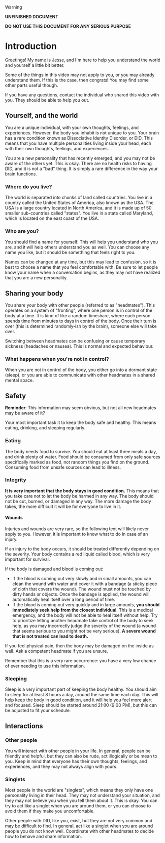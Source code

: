 > [!WARNING]
> **UNFINISHED DOCUMENT**
> 
> **DO NOT USE THIS DOCUMENT FOR ANY SERIOUS PURPOSE**

# Introduction

Greetings! My name is Jesse, and I'm here to help you understand the world and yourself a little bit better.

Some of the things in this video may not apply to you, or you may already understand them. If this is the case, then congrats! You may find some other parts useful though.

If you have any questions, contact the individual who shared this video with you. They should be able to help you out.

## Yourself, and the world

You are a unique individual, with your own thoughts, feelings, and experiences. However, the body you inhabit is not unique to you. Your brain has a rare condition known as Dissociative Identity Disorder, or DID. This means that you have multiple personalities living inside your head, each with their own thoughts, feelings, and experiences.

You are a new personality that has recently emerged, and you may not be aware of the others yet. This is okay. There are no health risks to having DID, and it is not a "bad" thing. It is simply a rare difference in the way your brain functions.

### Where do you live?

The world is separated into chunks of land called countries. You live in a country called the United States of America, also known as the USA. The USA is a large country located in North America, and it is made up of 50 smaller sub-countries called "states". You live in a state called Maryland, which is located on the east coast of the USA.

### Who are you?

You should find a name for yourself. This will help you understand who you are, and it will help others understand you as well. You can choose any name you like, but it should be something that feels right to you.

Names can be changed at any time, but this may lead to confusion, so it is best to choose a name that you feel comfortable with. Be sure to let people know your name when a conversation begins, as they may not have realized that you are a new personality.

## Sharing your body

You share your body with other people (referred to as "headmates"). This operates on a system of "fronting", where one person is in control of the body at a time. It is kind of like a random timeshare, where each person spends time from minutes to days in control of the body. Once their turn is over (this is determined randomly-ish by the brain), someone else will take over.

Switching between headmates can be confusing or cause temporary sickness (headaches or nausea). This is normal and expected behaviour.

### What happens when you're not in control?

When you are not in control of the body, you either go into a dormant state (sleep), or you are able to communicate with other headmates in a shared mental space.

## Safety

**Reminder**: This information may seem obvious, but not all new headmates may be aware of it?

Your most important task it to keep the body safe and healthy. This means eating, drinking, and sleeping regularly.

### Eating

The body needs food to survive. You should eat at least three meals a day, and drink plenty of water. Food should be consumed from only safe sources specifically marked as food, not random things you find on the ground. Consuming food from unsafe sources can lead to illness.

### Integrity

**It is very important that the body stays in good condition.** This means that you take care not to let the body be harmed in any way. The body should not be cut, burned, or damaged in any way. The more damage the body takes, the more difficult it will be for everyone to live in it.

#### Wounds

Injuries and wounds are very rare, so the following text will likely never apply to you. However, it is important to know what to do in case of an injury.

If an injury to the body occurs, it should be treated differently depending on the severity. Your body contains a red liquid called blood, which is very important for survival.

If the body is damaged and blood is coming out:
- If the blood is coming out very slowly and in small amounts, you can clean the wound with water and cover it with a bandage (a sticky piece of cloth that covers the wound). The wound must not be touched by dirty hands or objects. Once the bandage is applied, the wound will automatically heal itself over a long period of time.
- If the blood is coming out very quickly and in large amounts, **you should immediately seek help from the closest individual**. This is a medical emergency, and the body will not be able to heal itself without help. Try to prioritize letting another headmate take control of the body to seek help, as you may incorrectly judge the severity of the wound (a wound that seems serious to you might not be very serious). **A severe wound that is not treated can lead to death.**

If you feel physical pain, then the body may be damaged on the inside as well. Ask a competent headmate if you are unsure.

Remember that this is a very rare occurrence: you have a very low chance of ever needing to use this information.

### Sleeping

Sleep is a very important part of keeping the body healthy. You should aim to sleep for at least 8 hours a day, around the same time each day. This will help keep the body in good condition, and it will help you feel more alert and focused. Sleep should be started around 21:00 (9:00 PM), but this can be adjusted to fit your schedule.

## Interactions

### Other people

You will interact with other people in your life. In general, people can be friendly and helpful, but they can also be rude, act illogically or be mean to you. Keep in mind that everyone has their own thoughts, feelings, and experiences, and they may not always align with yours.

### Singlets

Most people in the world are "singlets", which means they only have one personality living in their head. They may not understand your situation, and they may not believe you when you tell them about it. This is okay. You can try to act like a singlet when you are around them, or you can choose to avoid them if they make you uncomfortable.

Other people with DID, like you, exist, but they are not very common and may be difficult to find. In general, act like a singlet when you are around people you do not know well. Coordinate with other headmates to decide how to behave and share information.